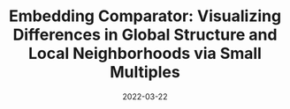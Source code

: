 ---
title: "Embedding Comparator: Visualizing Differences in Global Structure and Local Neighborhoods via Small Multiples"
authors:
  - key: angieboggust
    equal: true
  - key: brandoncarter
    equal: true
  - key: arvindsatya
venue: iui
type: conference
date: 2022-03-22
doi: 10.1145/3490099.3511122
award: "Best Paper Honorable Mention"
links:
  - name: Project
    icon: project
    url: "https://vis.csail.mit.edu/pubs/embedding-comparator/"
  - name: Paper
    icon: paper
    url: "https://dl.acm.org/doi/pdf/10.1145/3490099.3511122"
  - name: Demo
    icon: demo
    url: "http://vis.csail.mit.edu/embedding-comparator/"
  - name: Video
    icon: video
    url: "https://www.youtube.com/watch?v=UU5LAxF8-7Q"
  - name: Code
    icon: code
    url: "https://github.com/mitvis/embedding-comparator"
---
